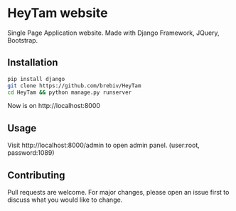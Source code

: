 # HeyTam website

Single Page Application website. Made with Django Framework, JQuery, Bootstrap.

## Installation

```bash
pip install django
git clone https://github.com/brebiv/HeyTam
cd HeyTam && python manage.py runserver
```
Now is on http://localhost:8000
## Usage
Visit http://localhost:8000/admin to open admin panel. (user:root, password:1089)
## Contributing
Pull requests are welcome. For major changes, please open an issue first to discuss what you would like to change.

